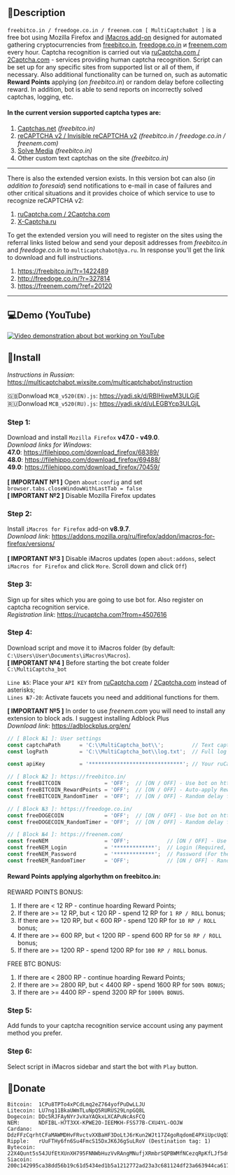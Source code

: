## :mag_right:Description ##
`freebitco.in / freedoge.co.in / freenem.com [ MultiCaptchaBot ]` is a free bot using Mozilla Firefox and [iMacros add-on](https://addons.mozilla.org/ru/firefox/addon/imacros-for-firefox/) designed for automated gathering cryptocurrencies from [freebitco.in](https://freebitco.in/?r=1422489), [freedoge.co.in](http://freedoge.co.in/?r=327814) и [freenem.com](https://freenem.com/?ref=20120) every hour. Captcha recognition is carried out via [ruCaptcha.com / 2Captcha.com](https://rucaptcha.com?from=4507616) - services providing human captcha recognition. Script can be set up for any specific sites from supported list or all of them, if necessary. Also additional functionality can be turned on, such as automatic **Reward Points** applying (*on freebitco.in*) or random delay before collecting reward. In addition, bot is able to send reports on incorrectly solved captchas, logging, etc.
#### In the current version supported captcha types are: ####
1. [Captchas.net](http://captchas.net/) *(freebitco.in)*
2. [reCAPTCHA v2 / Invisible reCAPTCHA v2](https://www.google.com/recaptcha/intro/) *(freebitco.in / freedoge.co.in / freenem.com)*
3. [Solve Media](http://www.solvemedia.com/) *(freebitco.in)*
4. Other custom text captchas on the site *(freebitco.in)*
* * *
There is also the extended version exists. In this version bot can also (*in addition to foresaid*) send notifications to e-mail in case of failures and other critical situations and it provides choice of which service to use to recognize reCAPTCHA v2:
  1. [ruCaptcha.com / 2Captcha.com](https://rucaptcha.com?from=4507616)
  2. [X-Captcha.ru](http://x-captcha.ru/)
 
To get the extended version you will need to register on the sites using the referral links listed below and send your deposit addresses from *freebitco.in* and *freedoge.co.in* to `multicaptchabot@ya.ru`. In response you'll get the link to download and full instructions.
  1. https://freebitco.in/?r=1422489
  2. http://freedoge.co.in/?r=327814
  3. https://freenem.com/?ref=20120
* * * 
## :computer:Demo (YouTube) ##
[![Video demonstration about bot working on YouTube](https://static.wixstatic.com/media/ab398e_9df0e13a56c742f48e5a09f939e63d75~mv2.png)](https://www.youtube.com/watch?v=NxiYBPajKlE)
## :scroll:Install ##
*Instructions in Russian*: https://multicaptchabot.wixsite.com/multicaptchabot/instruction

:uk:Donwload `MCB_v520(EN).js`: https://yadi.sk/d/RBlHiweM3ULGjE<br />
:ru:Donwload `MCB_v520(RU).js`: https://yadi.sk/d/uLEGBYcp3ULGjL

### Step 1: ###
Download and install `Mozilla Firefox` **v47.0 - v49.0**.<br />*Download links for Windows*:<br />
**47.0**: https://filehippo.com/download_firefox/68389/<br />
**48.0**: https://filehippo.com/download_firefox/69488/<br />
**49.0**: https://filehippo.com/download_firefox/70459/<br /><br />
**[ IMPORTANT №1 ]** Open `about:config` and set `browser.tabs.closeWindowWithLastTab = false`<br />
**[ IMPORTANT №2 ]** Disable Mozilla Firefox updates
  ### Step 2: ###
Install `iMacros for Firefox` add-on **v8.9.7**.<br />
*Download link*: https://addons.mozilla.org/ru/firefox/addon/imacros-for-firefox/versions/<br /><br />
**[ IMPORTANT №3 ]** Disable iMacros updates (open `about:addons`, select `iMacros for Firefox` and click `More`. Scroll down and click `Off`)
  ### Step 3: ###
Sign up for sites which you are going to use bot for. Also register on captcha recognition service.<br />
*Registration link*: https://rucaptcha.com?from=4507616
  ### Step 4: ###
Download script and move it to iMacros folder (by default: `C:\Users\User\Documents\iMacros\Macros`).<br />
**[ IMPORTANT №4 ]** Before starting the bot create folder `C:\MultiCaptcha_bot`

`Line №5`: Place your `API KEY` from [ruCaptcha.com](https://rucaptcha.com/enterpage) / [2Captcha.com](https://2captcha.com/enterpage) instead of asterisks;<br />
`Lines №7-20`: Activate faucets you need and additional functions for them.<br />

**[ IMPORTANT №5 ]** In order to use *freenem.com* you will need to install any extension to block ads. I suggest installing Adblock Plus<br />
*Download link*: https://adblockplus.org/en/
```javascript
// [ Block №1 ]: User settings
const captchaPath      = 'C:\\MultiCaptcha_bot\\';         // Text captchas download path (Don't forget to use double backslashes)
const logPath 	       = 'C:\\MultiCaptcha_bot\\log.txt';  // Full log filename (Don't forget to use double backslashes)

const apiKey           = '******************************'; // Your ruCaptcha.com / 2Captcha.com API-KEY

// [ Block №2 ]: https://freebitco.in/
const freeBITCOIN              = 'OFF';  // [ON / OFF] - Use bot on https://freebitco.in/
const freeBITCOIN_RewardPoints = 'OFF';  // [ON / OFF] - Auto-apply Reward Points on https://freebitco.in/
const freeBITCOIN_RandomTimer  = 'OFF';  // [ON / OFF] - Random delay for from 30 seconds to 2 minutes before next roll on https://freebitco.in/

// [ Block №3 ]: https://freedoge.co.in/
const freeDOGECOIN             = 'OFF';  // [ON / OFF] - Use bot on https://freedoge.co.in/
const freeDOGECOIN_RandomTimer = 'OFF';  // [ON / OFF] - Random delay for from 30 seconds to 2 minutes before next roll on https://freedoge.co.in/

// [ Block №4 ]: https://freenem.com/
const freeNEM	               = 'OFF';            // [ON / OFF] - Use bot on https://freenem.com/
const freeNEM_Login            = '*************';  // Login (Required, because session is valid for 3 hours only)
const freeNEM_Password         = '*************';  // Password (For the same reason)
const freeNEM_RandomTimer      = 'OFF';	           // [ON / OFF] - Random delay for from 30 seconds to 2 minutes before next roll on https://freenem.com/
```
#### Reward Points applying algorhythm on freebitco.in: ####
REWARD POINTS BONUS:
  1) If there are < 12 RP - continue hoarding Reward Points;
  2) If there are >= 12 RP, but < 120 RP - spend 12 RP for `1 RP / ROLL` bonus;
  3) If there are >= 120 RP, but < 600 RP - spend 120 RP for `10 RP / ROLL` bonus;
  4) If there are >= 600 RP, but < 1200 RP - spend 600 RP for `50 RP / ROLL` bonus;
  5) If there are >= 1200 RP - spend 1200 RP for `100 RP / ROLL` bonus.

FREE BTC BONUS:
  1) If there are < 2800 RP - continue hoarding Reward Points;
  2) If there are >= 2800 RP, but < 4400 RP - spend 1600 RP for `500% BONUS`;
  3) If there are >= 4400 RP - spend 3200 RP for `1000% BONUS`.
  ### Step 5: ###
Add funds to your captcha recognition service account using any payment method you prefer.
  ### Step 6: ###
Select script in iMacros sidebar and start the bot with `Play` button.
## :money_with_wings:Donate ##
```
Bitcoin:  1CPu8TPTo4xPCdLmq2eZ764yofPuDwLLJU
Litecoin: LU7ng11BkaUWmTLuNpQ5RURUS29LnpGQ8L
Dogecoin: DDc5RJFAyNYrJvXaYAQkxLXCAPuNcAsFCQ
NEM:      NDFIBL-H7T3XX-KPWE2O-IEEMKH-FSS77B-CXU4YL-OOJW
Cardano:  DdzFFzCqrhtCFaMAWMDHvFRvctvXXBaHF3DoLtJ6rKun2WJt17Z4goRqdomE4PXiUpcUqQ3WfYpHF2icAka8qQHUMVU4aPXYKC9EbugN
Ripple:   rUuFTHy6fn6Su4FmcS15DxJK6J6gSuLRoV (Destination tag: 1)
Bytecoin: 22X4Qunt5s54JUfEtXUnXH795FNNWbHuzVvRAngMNufjXRmbrSQPBWMfNCezqRpKfLJf5dmANoy6uA2bGtZ3uT5fJH378F9
Siacoin:  200c142995ca38dd56b19c61d5434ed1b5a1212772ad23a3c681124df23a663944ca617449a0
```
